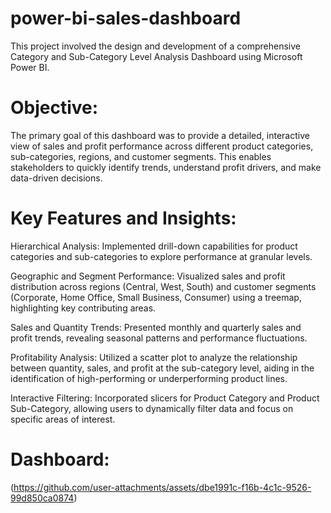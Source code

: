 # power-bi-sales-dashboard
This project involved the design and development of a comprehensive Category and Sub-Category Level Analysis Dashboard using Microsoft Power BI.
# Objective:
The primary goal of this dashboard was to provide a detailed, interactive view of sales and profit performance across different product categories, sub-categories, regions, and customer segments. This enables stakeholders to quickly identify trends, understand profit drivers, and make data-driven decisions.

# Key Features and Insights:

Hierarchical Analysis: Implemented drill-down capabilities for product categories and sub-categories to explore performance at granular levels.

Geographic and Segment Performance: Visualized sales and profit distribution across regions (Central, West, South) and customer segments (Corporate, Home Office, Small Business, Consumer) using a treemap, highlighting key contributing areas.

Sales and Quantity Trends: Presented monthly and quarterly sales and profit trends, revealing seasonal patterns and performance fluctuations.

Profitability Analysis: Utilized a scatter plot to analyze the relationship between quantity, sales, and profit at the sub-category level, aiding in the identification of high-performing or underperforming product lines.

Interactive Filtering: Incorporated slicers for Product Category and Product Sub-Category, allowing users to dynamically filter data and focus on specific areas of interest.

# Dashboard:
(https://github.com/user-attachments/assets/dbe1991c-f16b-4c1c-9526-99d850ca0874)


